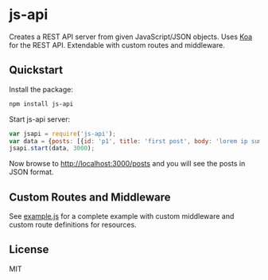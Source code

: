 # js-api
Creates a REST API server from given JavaScript/JSON objects.
Uses [Koa](https://github.com/koajs/koa) for the REST API.
Extendable with custom routes and middleware.

## Quickstart
Install the package:

```bash
npm install js-api
```

Start js-api server:

```javascript
var jsapi = require('js-api');
var data = {posts: [{id: 'p1', title: 'first post', body: 'lorem ip sum'}]};
jsapi.start(data, 3000);
```

Now browse to [http://localhost:3000/posts](http://localhost:3000/posts) and you will see the posts in JSON format.

## Custom Routes and Middleware
See [example.js](example.js) for a complete example with custom middleware and custom route definitions for resources.

## License
MIT
